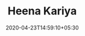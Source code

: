 ---
title: Heena Kariya
date: 2020-04-23T14:59:10+05:30
draft: false

person_image: /img/team/heena-kariya.png
first_name: Heena 
last_name: Kariya
job_title: JAMStack, Hugo, Web Developer
email: "heena.kariya.fatah@gmail.com"

phone: "+91 94287 94129"
  
description: Started career at Fatah Digital as Web Developer, impressed CEO with dedication and improved skills and got promoted in just 3 months. Leading a team of 2 Web Developers and continuously growing my skills in Web Development. I have 13 months of experience as a Web Developer as of April 2020.
skills:
  - "HTML"
  - "CSS"
  - "JAMstack"
  - "Hugo"
  - "JavaScript"
  - "jQuery"
  - "Bootstrap"
  - "SASS"
  - "Jekyll"
  - "GitLab"
  - "GitHub"
  - "Netlify"
  - "VS Code"
  - "SourceTree"
  - "BitBucket"

experience: "13 month"
github_username: "heenakariya"

projects:
  - name: Thread Learning
    logo: /img/clients/thread-learning-logo.png
    url: "https://https://www.threadlearning.com/"
    description: "Worked with Faizan on this project and developed theunderstanding of SEO in Hugo and Static Websites."
  - name: BIPP Inc
    logo: /img/clients/bipp-inc-logo.png
    url: "https://bipp.io"
    description: "Worked on this JAMStack based documentation website fromscratch. Leading the project on my own. Taking instructions from client directly."
  - name: Couples Resorts UK
    logo: /img/clients/couple-resorts-uk-logo.png
    url: "http://couplesresorts.co.uk/"
    description: "Ther very first Hugo JAMStack based website I worked on as Web Developer at Fatah Digital. The learning experience was mixed with different feelings because I never built something this massive. Everyday was a new challenge."
  - name: Swabian Instruments 
    logo: /img/clients/swabian-instruments-logo.png
    url: "https://www.swabianinstruments.com/"
    description: "Worked on this website as junior developer under Faizan’s leadership at Fatah Digital. This was initially a small project and turned out to be a long term client because they enjoyed working with us."
  - name: IBSE - IIT Madras
    logo: /img/clients/ibse-iit-madras-logo.png
    url: "https://ibse.iitm.ac.in/"
    description: "It is such an honor to get an opportunity to work with IIT Madras people. This website was very complex and I lead the entire development process with help from Faizan. This is a Multi Author, Research Paper Publishing and Institute profile website based on Hugo. Indian Institute of Technology is one of the top institutes in the world and IBSE is an entity part of IIT Madras."
---